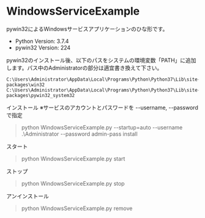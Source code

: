 # WindowsServiceExample
pywin32によるWindowsサービスアプリケーションのひな形です。

* Python Version:  3.7.4
* pywin32 Version: 224

pywin32のインストール後、以下のパスをシステムの環境変数「PATH」に追加します。パス中のAdministratorの部分は適宜書き換えて下さい。
~~~
C:\Users\Administrator\AppData\Local\Programs\Python\Python37\Lib\site-packages\win32
C:\Users\Administrator\AppData\Local\Programs\Python\Python37\Lib\site-packages\pywin32_system32
~~~

インストール ※サービスのアカウントとパスワードを --username, --password で指定
>python WindowsServiceExample.py --startup=auto --username .\Administrator --password admin-pass install

スタート
>python WindowsServiceExample.py start

ストップ
>python WindowsServiceExample.py stop

アンインストール
>python WindowsServiceExample.py remove
